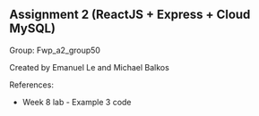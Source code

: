 Assignment 2 (ReactJS + Express + Cloud MySQL)
-----------------------------------------------
Group: Fwp_a2_group50

Created by Emanuel Le and Michael Balkos

References: 
- Week 8 lab - Example 3 code

